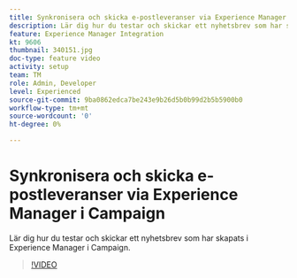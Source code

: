 ```yaml
---
title: Synkronisera och skicka e-postleveranser via Experience Manager i Campaign
description: Lär dig hur du testar och skickar ett nyhetsbrev som har skapats i Experience Manager i Campaign.
feature: Experience Manager Integration
kt: 9606
thumbnail: 340151.jpg
doc-type: feature video
activity: setup
team: TM
role: Admin, Developer
level: Experienced
source-git-commit: 9ba0862edca7be243e9b26d5b0b99d2b5b5900b0
workflow-type: tm+mt
source-wordcount: '0'
ht-degree: 0%

---
```


# Synkronisera och skicka e-postleveranser via Experience Manager i Campaign

Lär dig hur du testar och skickar ett nyhetsbrev som har skapats i Experience Manager i Campaign.

>[!VIDEO](https://video.tv.adobe.com/v/340151?quality=12)

